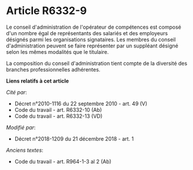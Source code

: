 # Article R6332-9

Le conseil d'administration de l'opérateur de compétences est composé d'un nombre égal de représentants des salariés et des
employeurs désignés parmi les organisations signataires. Les membres du conseil d'administration peuvent se faire représenter
par un suppléant désigné selon les mêmes modalités que le titulaire.

La composition du conseil d'administration tient compte de la diversité des branches professionnelles adhérentes.

**Liens relatifs à cet article**

_Cité par_:

  - Décret n°2010-1116 du 22 septembre 2010 - art. 49 (V)
  - Code du travail - art. R6332-10 (Ab)
  - Code du travail - art. R6332-13 (VD)

_Modifié par_:

  - Décret n°2018-1209 du 21 décembre 2018 - art. 1

_Anciens textes_:

  - Code du travail - art. R964-1-3 al 2 (Ab)
